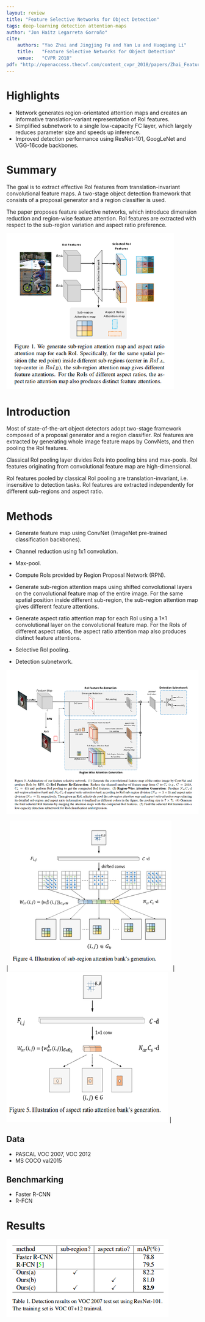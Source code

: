 ```yaml
---
layout: review
title: "Feature Selective Networks for Object Detection"
tags: deep-learning detection attention-maps
author: "Jon Haitz Legarreta Gorroño"
cite:
    authors: "Yao Zhai and Jingjing Fu and Yan Lu and Huoqiang Li"
    title:   "Feature Selective Networks for Object Detection"
    venue:   "CVPR 2018"
pdf: "http://openaccess.thecvf.com/content_cvpr_2018/papers/Zhai_Feature_Selective_Networks_CVPR_2018_paper.pdf"
---
```


# Highlights
- Network generates region-orientated attention maps and creates an informative
translation-variant representation of RoI features.
- Simplified subnetwork to a single low-capacity FC layer, which largely reduces
parameter size and speeds up inference.
- Improved detection performance using ResNet-101, GoogLeNet and VGG-16code
backbones.

# Summary

The goal is to extract effective RoI features from translation-invariant
convolutional feature maps. A two-stage object detection framework that consists
of a proposal generator and a region classifier is used.

The paper proposes feature selective networks, which introduce dimension
reduction and region-wise feature attention. RoI features are extracted with
respect to the sub-region variation and aspect ratio preference.

![](/article/images/FeatureSelectiveNetworks/AttentionMapGeneration.png)

# Introduction
Most of state-of-the-art object detectors adopt two-stage framework composed of
a proposal generator and a region classifier. RoI features are extracted by
generating whole image feature maps by ConvNets, and then pooling the RoI
features.

Classical RoI pooling layer divides RoIs into pooling bins and max-pools.
RoI features originating from convolutional feature map are high-dimensional.

RoI features pooled by classical RoI pooling are translation-invariant, i.e.
insensitive to detection tasks. RoI features are extracted independently for
different sub-regions and aspect ratio.

# Methods
- Generate feature map using ConvNet (ImageNet pre-trained classification
backbones).
- Channel reduction using 1x1 convolution.
- Max-pool.
- Compute RoIs provided by Region Proposal Network (RPN).
- Generate sub-region attention maps using shifted convolutional layers on the
convolutional feature map of the entire image. For the same spatial position
inside different sub-region, the sub-region attention map gives different
feature attentions.
- Generate aspect ratio attention map for each RoI using a 1×1 convolutional
layer on the convolutional feature map. For the RoIs of different aspect ratios,
the aspect ratio attention map also produces distinct feature attentions.

- Selective RoI pooling.
- Detection subnetwork.

![](/article/images/FeatureSelectiveNetworks/Architecture.png)

| ![](/article/images/FeatureSelectiveNetworks/SubregionAttentionBanks.png)
| ![](/article/images/FeatureSelectiveNetworks/AspectRatioAttentionBanks.png) |



## Data
- PASCAL VOC 2007, VOC 2012
- MS COCO val2015

## Benchmarking
- Faster R-CNN
- R-FCN

# Results

![](/article/images/FeatureSelectiveNetworks/Results.png)
